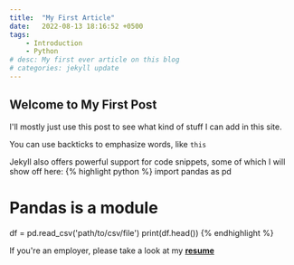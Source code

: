 ```yaml
---
title:  "My First Article"
date:   2022-08-13 18:16:52 +0500
tags: 
    - Introduction
    - Python
# desc: My first ever article on this blog
# categories: jekyll update
---
```


## Welcome to My First Post
I'll mostly just use this post to see what kind of stuff I can add in this site.
<!--more-->

You can use backticks to emphasize words, like `this` 

Jekyll also offers powerful support for code snippets, some of which I will show off here:
{% highlight python %}
import pandas as pd 
# Pandas is a module

df = pd.read_csv('path/to/csv/file')
print(df.head())
{% endhighlight %}


If you're an employer, please take a look at my **[resume](/resume/)**
